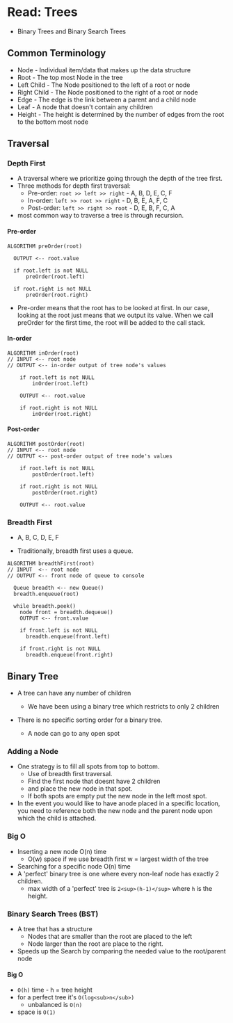 # Read: Trees
- Binary Trees and Binary Search Trees

## Common Terminology
- Node - Individual item/data that makes up the data structure
- Root - The top most Node in the tree
- Left Child - The Node positioned to the left of a root or node
- Right Child - The Node positioned to the right of a root or node
- Edge - The edge is the link between a parent and a child node
- Leaf - A node that doesn't contain any children
- Height - The height is determined by the number of edges from the root to the bottom most node

## Traversal
### Depth First
- A traversal where we prioritize going through the depth of the tree first.
- Three methods for depth first traversal:
    - Pre-order: `root >> left >> right` - A, B, D, E, C, F
    - In-order: `left >> root >> right` - D, B, E, A, F, C
    - Post-order: `left >> right >> root` - D, E, B, F, C, A
- most common way to traverse a tree is through recursion.

#### Pre-order
``` Pseudo Code 
ALGORITHM preOrder(root)

  OUTPUT <-- root.value

  if root.left is not NULL
      preOrder(root.left)

  if root.right is not NULL
      preOrder(root.right)
```
- Pre-order means that the root has to be looked at first. In our case, looking at the root just means that we output its value. When we call preOrder for the first time, the root will be added to the call stack.

#### In-order
``` Pseudo Code
ALGORITHM inOrder(root)
// INPUT <-- root node
// OUTPUT <-- in-order output of tree node's values

    if root.left is not NULL
        inOrder(root.left)

    OUTPUT <-- root.value

    if root.right is not NULL
        inOrder(root.right)
```

#### Post-order
``` Pseudo Code
ALGORITHM postOrder(root)
// INPUT <-- root node
// OUTPUT <-- post-order output of tree node's values

    if root.left is not NULL
        postOrder(root.left)

    if root.right is not NULL
        postOrder(root.right)

    OUTPUT <-- root.value
```

### Breadth First
- A, B, C, D, E, F

- Traditionally, breadth first uses a queue.

``` Pseudo Code
ALGORITHM breadthFirst(root)
// INPUT  <-- root node
// OUTPUT <-- front node of queue to console

  Queue breadth <-- new Queue()
  breadth.enqueue(root)

  while breadth.peek()
    node front = breadth.dequeue()
    OUTPUT <-- front.value

    if front.left is not NULL
      breadth.enqueue(front.left)

    if front.right is not NULL
      breadth.enqueue(front.right)
```

## Binary Tree
- A tree can have any number of children
    - We have been using a binary tree which restricts to only 2 children

- There is no specific sorting order for a binary tree.
    - A node can go to any open spot

### Adding a Node
- One strategy is to fill all spots from top to bottom. 
    - Use of breadth first traversal.
    - Find the first node that doesnt have 2 children
    - and place the new node in that spot.
    - If both spots are empty put the new node in the left most spot.
- In the event you would like to have anode placed in a specific location, you need to reference both the new node and the parent node upon which the child is attached.
### Big O
- Inserting a new node O(n) time
    - O(w) space if we use breadth first w = largest width of the tree
- Searching for a specific node O(n) time
- A 'perfect' binary tree is one where every non-leaf node has exactly 2 children.
    - max width of a 'perfect' tree is `2<sup>(h-1)</sup>` where `h` is the height.

### Binary Search Trees (BST)
- A tree that has a structure
    - Nodes that are smaller than the root are placed to the left
    - Node larger than the root are place to the right.
- Speeds up the Search by comparing the needed value to the root/parent node

#### Big O
- `O(h)` time - h = tree height
- for a perfect tree it's `O(log<sub>n</sub>)` 
    - unbalanced is `O(n)`
- space is `O(1)`